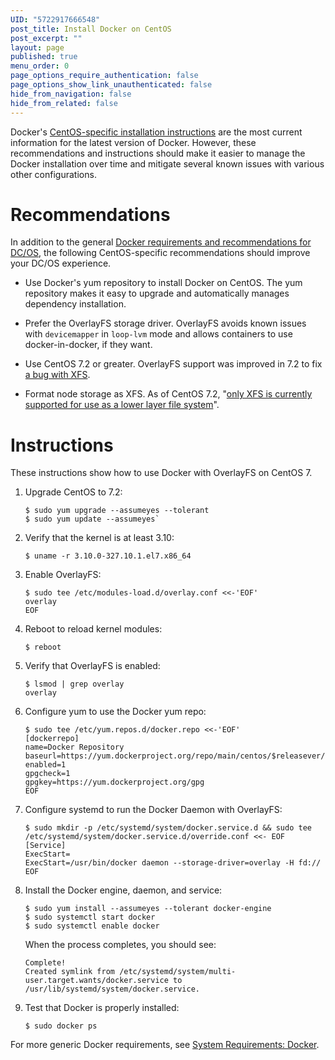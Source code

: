 ```yaml
---
UID: "5722917666548"
post_title: Install Docker on CentOS
post_excerpt: ""
layout: page
published: true
menu_order: 0
page_options_require_authentication: false
page_options_show_link_unauthenticated: false
hide_from_navigation: false
hide_from_related: false
---
```

Docker's <a href="https://docs.docker.com/engine/installation/linux/centos/" target="_blank">CentOS-specific installation instructions</a> are the most current information for the latest version of Docker. However, these recommendations and instructions should make it easier to manage the Docker installation over time and mitigate several known issues with various other configurations.

# Recommendations

In addition to the general [Docker requirements and recommendations for DC/OS][1], the following CentOS-specific recommendations should improve your DC/OS experience.

*   Use Docker's yum repository to install Docker on CentOS. The yum repository makes it easy to upgrade and automatically manages dependency installation.

*   Prefer the OverlayFS storage driver. OverlayFS avoids known issues with `devicemapper` in `loop-lvm` mode and allows containers to use docker-in-docker, if they want.

*   Use CentOS 7.2 or greater. OverlayFS support was improved in 7.2 to fix <a href="https://github.com/docker/docker/issues/10294" target="_blank">a bug with XFS</a>.

*   Format node storage as XFS. As of CentOS 7.2, "<a href="https://access.redhat.com/documentation/en-US/Red_Hat_Enterprise_Linux/7/html/7.2_Release_Notes/technology-preview-file_systems.html" target="_blank">only XFS is currently supported for use as a lower layer file system</a>".

# Instructions

These instructions show how to use Docker with OverlayFS on CentOS 7.

1.  Upgrade CentOS to 7.2:
    
        $ sudo yum upgrade --assumeyes --tolerant
        $ sudo yum update --assumeyes`
        

2.  Verify that the kernel is at least 3.10:
    
        $ uname -r 3.10.0-327.10.1.el7.x86_64
        

3.  Enable OverlayFS:
    
        $ sudo tee /etc/modules-load.d/overlay.conf <<-'EOF'
        overlay
        EOF
        

4.  Reboot to reload kernel modules:
    
        $ reboot
        

5.  Verify that OverlayFS is enabled:
    
        $ lsmod | grep overlay
        overlay
        

6.  Configure yum to use the Docker yum repo:
    
        $ sudo tee /etc/yum.repos.d/docker.repo <<-'EOF'
        [dockerrepo]
        name=Docker Repository
        baseurl=https://yum.dockerproject.org/repo/main/centos/$releasever/
        enabled=1
        gpgcheck=1
        gpgkey=https://yum.dockerproject.org/gpg
        EOF
        

7.  Configure systemd to run the Docker Daemon with OverlayFS:
    
        $ sudo mkdir -p /etc/systemd/system/docker.service.d && sudo tee /etc/systemd/system/docker.service.d/override.conf <<- EOF
        [Service]
        ExecStart=
        ExecStart=/usr/bin/docker daemon --storage-driver=overlay -H fd://
        EOF
        

8.  Install the Docker engine, daemon, and service:
    
        $ sudo yum install --assumeyes --tolerant docker-engine
        $ sudo systemctl start docker
        $ sudo systemctl enable docker
        
    
    When the process completes, you should see:
    
        Complete!
        Created symlink from /etc/systemd/system/multi-user.target.wants/docker.service to /usr/lib/systemd/system/docker.service.
        

9.  Test that Docker is properly installed:
    
        $ sudo docker ps
        

For more generic Docker requirements, see [System Requirements: Docker][1].

 [1]: /administration/installing/custom/system-requirements/#docker